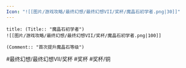 ```yaml
---
Icon: "![[图片/游戏攻略/最终幻想/最终幻想VII/奖杯/魔晶石初学者.png|30]]"
---
```

```ad-common-bronze-trophy
title: (Title:: "魔晶石初学者")
![[图片/游戏攻略/最终幻想/最终幻想VII/奖杯/魔晶石初学者.png|100]]

(Comment:: "首次提升魔晶石等级")
```

#最终幻想/最终幻想VII/奖杯 #奖杯 #奖杯/铜
